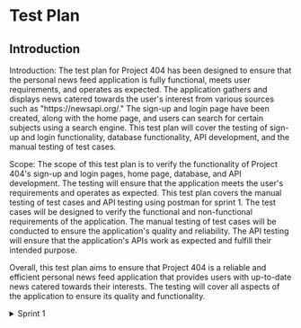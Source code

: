 

# Test Plan
<h2> Introduction </h2>
<p> 
 Introduction:
The test plan for Project 404 has been designed to ensure that the personal news feed application is fully functional, meets user requirements, and operates as expected. The application gathers and displays news catered towards the user's interest from various sources such as "https://newsapi.org/." The sign-up and login page have been created, along with the home page, and users can search for certain subjects using a search engine. This test plan will cover the testing of sign-up and login functionality, database functionality, API development, and the manual testing of test cases.

Scope:
The scope of this test plan is to verify the functionality of Project 404's sign-up and login pages, home page, database, and API development. The testing will ensure that the application meets the user's requirements and operates as expected. This test plan covers the manual testing of test cases and API testing using postman for sprint 1. The test cases will be designed to verify the functional and non-functional requirements of the application. The manual testing of test cases will be conducted to ensure the application's quality and reliability. The API testing will ensure that the application's APIs work as expected and fulfill their intended purpose.

Overall, this test plan aims to ensure that Project 404 is a reliable and efficient personal news feed application that provides users with up-to-date news catered towards their interests. The testing will cover all aspects of the application to ensure its quality and functionality.
</p>
<details><summary>Sprint 1</summary>
 <p>
   
| Test Items | Feature to be tested | Approach | Testing task  | Responsbility | Schedule |  Pass/Fail Criteria |
| --- | --- | ---  | --- | --- | --- | --- |
| Login page | Functionality for the login email and password. | Manual testing | Email and password must be entered in the login form. | Zal, Akshay, Ahsan | 26-27 feb'23 | Pass - if user already have an existing account, username/email and password for their account details should be matched with existing user account <br> Fail - if the credentials don't match with the database. </br> |
| Registration Page | Functionality of the registration page and the specifications for the various fields. | Manual testing | Click on 'Register for our site!' button and try signing up with username, email and password  | Zal, Akshay, Ahsan | 26-27 feb'23 | Pass - if username atleast have 8 characters, valid email, password and confirmed password should be matched, which should include 1 uppercase, 1 lowercase and atleast non-alphabetical character and also password should not contain any space <br> Fail - if the above conditions are voilated </br>|
| Link between signup page and login page | Link between sign up page and login page after filling out the sign up details | Manual testing | After registering, it should go to the sign-in page and allow users to log in using their new login information. | Zal, Akshay, Ahsan | 26-27 feb'23 | Pass - if user is navigated to the login page after successfully signing in <br>Fail - if the user is not navigated to the login page after successfully signing in </br> |
| API response | API response | Manual testing using the Postman application. | Validating the response received using postman | Akshay | 27-28 feb'23 | Pass - if the API response returns with status code "200 OK" <br> Fail - if the API response returns with any other status code </br>|
| Database | Database | Check by examining | Putting in a user name and password, then searching the database for that entry  | Cristofer, Joshua | 27-28 feb'23  | Pass - if after successfully registering a user, if database has an entry for the same user with its details <br> Fail - if the entry for the user doesn't exist in the database </br> |
</p>
</details>

